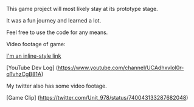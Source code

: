 
This game project will most likely stay at its prototype stage.

It was a fun journey and learned a lot.

Feel free to use the code for any means.

Video footage of game:

[I'm an inline-style link](https://www.google.com)

[YouTube Dev Log] (https://www.youtube.com/channel/UCAdhxvlol0r-qTvhzCgB81A)

My twitter also has some video footage.

[Game Clip] (https://twitter.com/Unit_978/status/740043133287682048)
